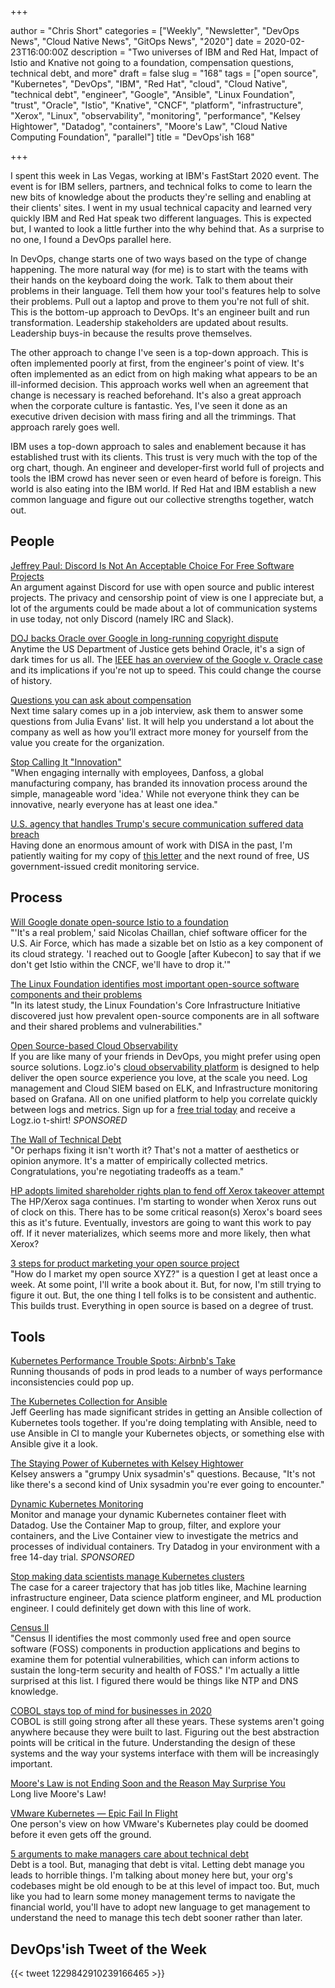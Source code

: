 +++

author = "Chris Short"
categories = ["Weekly", "Newsletter", "DevOps News", "Cloud Native News", "GitOps News", "2020"]
date = 2020-02-23T16:00:00Z
description = "Two universes of IBM and Red Hat, Impact of Istio and Knative not going to a foundation, compensation questions, technical debt, and more"
draft = false
slug = "168"
tags = ["open source", "Kubernetes", "DevOps", "IBM", "Red Hat", "cloud", "Cloud Native", "technical debt", "engineer", "Google", "Ansible", "Linux Foundation", "trust", "Oracle", "Istio", "Knative", "CNCF", "platform", "infrastructure", "Xerox", "Linux", "observability", "monitoring", "performance", "Kelsey Hightower", "Datadog", "containers", "Moore's Law", "Cloud Native Computing Foundation", "parallel"]
title = "DevOps'ish 168"

+++

I spent this week in Las Vegas, working at IBM's FastStart 2020 event. The event is for IBM sellers, partners, and technical folks to come to learn the new bits of knowledge about the products they're selling and enabling at their clients' sites. I went in my usual technical capacity and learned very quickly IBM and Red Hat speak two different languages. This is expected but, I wanted to look a little further into the why behind that. As a surprise to no one, I found a DevOps parallel here.

In DevOps, change starts one of two ways based on the type of change happening. The more natural way (for me) is to start with the teams with their hands on the keyboard doing the work. Talk to them about their problems in their language. Tell them how your tool's features help to solve their problems. Pull out a laptop and prove to them you're not full of shit. This is the bottom-up approach to DevOps. It's an engineer built and run transformation. Leadership stakeholders are updated about results. Leadership buys-in because the results prove themselves.

The other approach to change I've seen is a top-down approach. This is often implemented poorly at first, from the engineer's point of view. It's often implemented as an edict from on high making what appears to be an ill-informed decision. This approach works well when an agreement that change is necessary is reached beforehand. It's also a great approach when the corporate culture is fantastic. Yes, I've seen it done as an executive driven decision with mass firing and all the trimmings. That approach rarely goes well.

IBM uses a top-down approach to sales and enablement because it has established trust with its clients. This trust is very much with the top of the org chart, though.  An engineer and developer-first world full of projects and tools the IBM crowd has never seen or even heard of before is foreign. This world is also eating into the IBM world. If Red Hat and IBM establish a new common language and figure out our collective strengths together, watch out.

## People

[Jeffrey Paul: Discord Is Not An Acceptable Choice For Free Software Projects](https://sneak.berlin/20200220/discord-is-not-an-acceptable-choice-for-free-software-projects/)  
An argument against Discord for use with open source and public interest projects. The privacy and censorship point of view is one I appreciate but, a lot of the arguments could be made about a lot of communication systems in use today, not only Discord (namely IRC and Slack).

[DOJ backs Oracle over Google in long-running copyright dispute](https://siliconangle.com/2020/02/19/doj-backs-oracle-google-long-running-copyright-dispute/)  
Anytime the US Department of Justice gets behind Oracle, it's a sign of dark times for us all. The [IEEE has an overview of the Google v. Oracle case](https://spectrum.ieee.org/tech-talk/computing/software/google-v-oracle-explained-supreme-court-news-apis-software) and its implications if you're not up to speed. This could change the course of history.

[Questions you can ask about compensation](https://jvns.ca/blog/compensation-questions/)  
Next time salary comes up in a job interview, ask them to answer some questions ⁦from Julia Evans' list. It will help you understand a lot about the company as well as how you’ll extract more money for yourself from the value you create for the organization.

[Stop Calling It "Innovation"](https://hbr.org/2020/02/stop-calling-it-innovation)  
"When engaging internally with employees, Danfoss, a global manufacturing company, has branded its innovation process around the simple, manageable word 'idea.' While not everyone think they can be innovative, nearly everyone has at least one idea."

[U.S. agency that handles Trump's secure communication suffered data breach](https://www.reuters.com/article/us-usa-defense-breach-idUSKBN20E27A)  
Having done an enormous amount of work with DISA in the past, I'm patiently waiting for my copy of [this letter](https://devopsish.com/images/disa-pii-breach.jpg) and the next round of free, US government-issued credit monitoring service.

## Process

[Will Google donate open-source Istio to a foundation](https://www.protocol.com/google-open-source-istio)  
"'It's a real problem,' said Nicolas Chaillan, chief software officer for the U.S. Air Force, which has made a sizable bet on Istio as a key component of its cloud strategy. 'I reached out to Google [after Kubecon] to say that if we don't get Istio within the CNCF, we'll have to drop it.'"

[The Linux Foundation identifies most important open-source software components and their problems](https://www.zdnet.com/article/the-linux-foundation-identifies-the-most-important-open-source-software-components-and-their-problems/)  
"In its latest study, the Linux Foundation's Core Infrastructure Initiative discovered just how prevalent open-source components are in all software and their shared problems and vulnerabilities."

[Open Source-based Cloud Observability](https://logz.io/freeshirt/?utm_source=podcast&utm_medium=devopish&utm_campaign=freeshirt)  
If you are like many of your friends in DevOps, you might prefer using open source solutions. Logz.io's [cloud observability platform](https://logz.io/freeshirt/?utm_source=podcast&utm_medium=devopish&utm_campaign=freeshirt) is designed to help deliver the open source experience you love, at the scale you need. Log management and Cloud SIEM based on ELK, and Infrastructure monitoring based on Grafana. All on one unified platform to help you correlate quickly between logs and metrics. Sign up for a [free trial today](https://logz.io/freeshirt/?utm_source=podcast&utm_medium=devopish&utm_campaign=freeshirt) and receive a Logz.io t-shirt! *SPONSORED*

[The Wall of Technical Debt](https://verraes.net/2020/01/wall-of-technical-debt/)  
"Or perhaps fixing it isn't worth it? That's not a matter of aesthetics or opinion anymore. It's a matter of empirically collected metrics. Congratulations, you're negotiating tradeoffs as a team."

[HP adopts limited shareholder rights plan to fend off Xerox takeover attempt](https://siliconangle.com/2020/02/20/hp-adopts-limited-duration-shareholder-rights-plan-fend-off-xerox-takeover-attempt/)  
The HP/Xerox saga continues. I'm starting to wonder when Xerox runs out of clock on this. There has to be some critical reason(s) Xerox's board sees this as it's future. Eventually, investors are going to want this work to pay off. If it never materializes, which seems more and more likely, then what Xerox?

[3 steps for product marketing your open source project](https://opensource.com/article/20/2/product-marketing-open-source-project)  
"How do I market my open source XYZ?" is a question I get at least once a week. At some point, I'll write a book about it. But, for now, I'm still trying to figure it out. But, the one thing I tell folks is to be consistent and authentic. This builds trust. Everything in open source is based on a degree of trust.

## Tools

[Kubernetes Performance Trouble Spots: Airbnb's Take](https://thenewstack.io/kubernetes-performance-troublespots-airbnbs-take/)  
Running thousands of pods in prod leads to a number of ways performance inconsistencies could pop up.

[The Kubernetes Collection for Ansible](https://www.jeffgeerling.com/blog/2020/kubernetes-collection-ansible)  
Jeff Geerling has made significant strides in getting an Ansible collection of Kubernetes tools together. If you're doing templating with Ansible, need to use Ansible in CI to mangle your Kubernetes objects, or something else with Ansible give it a look.

[The Staying Power of Kubernetes with Kelsey Hightower](https://www.lastweekinaws.com/podcast/screaming-in-the-cloud/the-staying-power-of-kubernetes-with-kelsey-hightower/)  
Kelsey answers a "grumpy Unix sysadmin's" questions. Because, "It's not like there's a second kind of Unix sysadmin you're ever going to encounter."

[Dynamic Kubernetes Monitoring](https://www.datadoghq.com/dg/monitor/kubernetes-monitoring-benefits/?utm_source=Advertisement&utm_medium=Advertisement&utm_campaign=DevOpsish-Newsletter01&utm_content=Kubernetes)  
Monitor and manage your dynamic Kubernetes container fleet with Datadog. Use the Container Map to group, filter, and explore your containers, and the Live Container view to investigate the metrics and processes of individual containers. Try Datadog in your environment with a free 14-day trial. *SPONSORED*

[Stop making data scientists manage Kubernetes clusters](https://towardsdatascience.com/stop-making-data-scientists-manage-kubernetes-clusters-53c3b584cb08)  
The case for a career trajectory that has job titles like, Machine learning infrastructure engineer, Data science platform engineer, and ML production engineer. I could definitely get down with this line of work.

[Census II](https://devopsish.com/pdf/census_ii_vulnerabilities_in_the_core.pdf)  
"Census II identifies the most commonly used free and open source software (FOSS) components in production applications and begins to examine them for potential vulnerabilities, which can inform actions to sustain the long-term security and health of FOSS." I'm actually a little surprised at this list. I figured there would be things like NTP and DNS knowledge.

[COBOL stays top of mind for businesses in 2020](https://www.techradar.com/news/cobol-remains-an-important-programming-priority)  
COBOL is still going strong after all these years. These systems aren't going anywhere because they were built to last. Figuring out the best abstraction points will be critical in the future. Understanding the design of these systems and the way your systems interface with them will be increasingly important.

[Moore's Law is not Ending Soon and the Reason May Surprise You](http://highscalability.com/blog/2020/2/19/moores-law-is-not-ending-soon-and-the-reason-may-surprise-yo.html)  
Long live Moore's Law!

[VMware Kubernetes — Epic Fail In Flight](https://www.linkedin.com/pulse/vmware-kubernetes-epic-fail-flight-jay-valentine-1f/)  
One person's view on how VMware's Kubernetes play could be doomed before it even gets off the ground.

[5 arguments to make managers care about technical debt](https://understandlegacycode.com/blog/5-arguments-to-make-managers-care-about-technical-debt/)  
Debt is a tool. But, managing that debt is vital. Letting debt manage you leads to horrible things. I'm talking about money here but, your org's codebases might be old enough to be at this level of impact too. But, much like you had to learn some money management terms to navigate the financial world, you'll have to adopt new language to get management to understand the need to manage this tech debt sooner rather than later.

## DevOps'ish Tweet of the Week

{{< tweet 1229842910239166465 >}}

